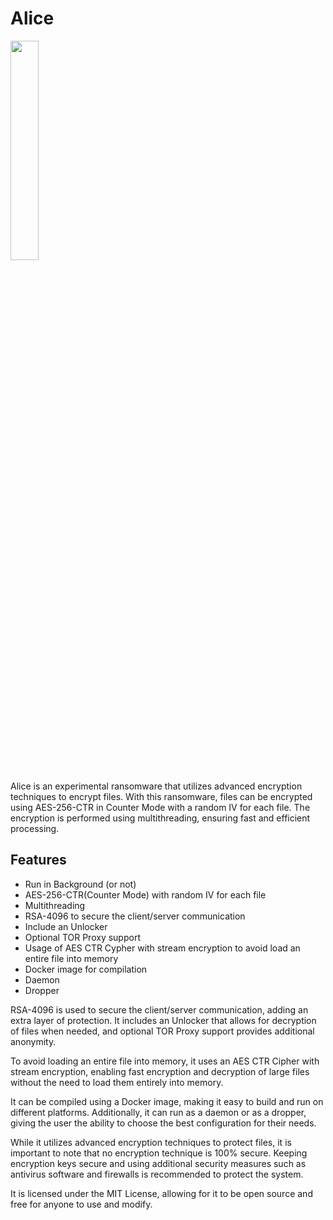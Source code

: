 <h1>Alice</h1>
<img src="https://user-images.githubusercontent.com/75210504/232134043-69b74b61-2f66-4cfd-920a-4372e0eeb7bc.png" width="30%">
<p>Alice is an experimental ransomware that utilizes advanced encryption techniques to encrypt files. With this ransomware, files can be encrypted using AES-256-CTR in Counter Mode with a random IV for each file. The encryption is performed using multithreading, ensuring fast and efficient processing.</p>
<h2>Features</h2>
<ul>
    <li>Run in Background (or not)</li>
    <li>AES-256-CTR(Counter Mode) with random IV for each file</li>
    <li>Multithreading</li>
    <li>RSA-4096 to secure the client/server communication</li>
    <li>Include an Unlocker</li>
    <li>Optional TOR Proxy support</li>
    <li>Usage of AES CTR Cypher with stream encryption to avoid load an entire file into memory</li>
    <li>Docker image for compilation</li>
    <li>Daemon</li>
    <li>Dropper</li>
</ul>
<p>RSA-4096 is used to secure the client/server communication, adding an extra layer of protection. It includes an Unlocker that allows for decryption of files when needed, and optional TOR Proxy support provides additional anonymity.</p>
<p>To avoid loading an entire file into memory, it uses an AES CTR Cipher with stream encryption, enabling fast encryption and decryption of large files without the need to load them entirely into memory.</p>
<p>It can be compiled using a Docker image, making it easy to build and run on different platforms. Additionally, it can run as a daemon or as a dropper, giving the user the ability to choose the best configuration for their needs.</p>
<p>While it utilizes advanced encryption techniques to protect files, it is important to note that no encryption technique is 100% secure. Keeping encryption keys secure and using additional security measures such as antivirus software and firewalls is recommended to protect the system.</p>
<p>It is licensed under the MIT License, allowing for it to be open source and free for anyone to use and modify.</p>
